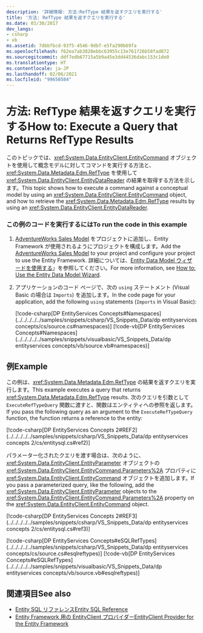 ```yaml
---
description: '詳細情報: 方法:RefType 結果を返すクエリを実行する'
title: '方法: RefType 結果を返すクエリを実行する'
ms.date: 03/30/2017
dev_langs:
- csharp
- vb
ms.assetid: 7dbbfbcd-93f5-4546-9dbf-e5fa290b69fa
ms.openlocfilehash: f62ea7ab3820ebbc63955c13e761726b58fad872
ms.sourcegitcommit: ddf7edb67715a5b9a45e3dd44536dabc153c1de0
ms.translationtype: HT
ms.contentlocale: ja-JP
ms.lasthandoff: 02/06/2021
ms.locfileid: "99650584"
---
```

# <a name="how-to-execute-a-query-that-returns-reftype-results"></a><span data-ttu-id="0071d-103">方法: RefType 結果を返すクエリを実行する</span><span class="sxs-lookup"><span data-stu-id="0071d-103">How to: Execute a Query that Returns RefType Results</span></span>

<span data-ttu-id="0071d-104">このトピックでは、<xref:System.Data.EntityClient.EntityCommand> オブジェクトを使用して概念モデルに対してコマンドを実行する方法と、<xref:System.Data.Metadata.Edm.RefType> を使用して <xref:System.Data.EntityClient.EntityDataReader> の結果を取得する方法を示します。</span><span class="sxs-lookup"><span data-stu-id="0071d-104">This topic shows how to execute a command against a conceptual model by using an <xref:System.Data.EntityClient.EntityCommand> object, and how to retrieve the <xref:System.Data.Metadata.Edm.RefType> results by using an <xref:System.Data.EntityClient.EntityDataReader>.</span></span>  
  
### <a name="to-run-the-code-in-this-example"></a><span data-ttu-id="0071d-105">この例のコードを実行するには</span><span class="sxs-lookup"><span data-stu-id="0071d-105">To run the code in this example</span></span>  
  
1. <span data-ttu-id="0071d-106">[AdventureWorks Sales Model](https://github.com/Microsoft/sql-server-samples/releases/tag/adventureworks) をプロジェクトに追加し、Entity Framework が使用されるようにプロジェクトを構成します。</span><span class="sxs-lookup"><span data-stu-id="0071d-106">Add the [AdventureWorks Sales Model](https://github.com/Microsoft/sql-server-samples/releases/tag/adventureworks) to your project and configure your project to use the Entity Framework.</span></span> <span data-ttu-id="0071d-107">詳細については、[Entity Data Model ウィザードを使用する](/previous-versions/dotnet/netframework-4.0/bb738677(v=vs.100))」を参照してください。</span><span class="sxs-lookup"><span data-stu-id="0071d-107">For more information, see [How to: Use the Entity Data Model Wizard](/previous-versions/dotnet/netframework-4.0/bb738677(v=vs.100)).</span></span>  
  
2. <span data-ttu-id="0071d-108">アプリケーションのコード ページで、次の `using` ステートメント (Visual Basic の場合は `Imports`) を追加します。</span><span class="sxs-lookup"><span data-stu-id="0071d-108">In the code page for your application, add the following `using` statements (`Imports` in Visual Basic):</span></span>  
  
     [!code-csharp[DP EntityServices Concepts#Namespaces](../../../../../samples/snippets/csharp/VS_Snippets_Data/dp entityservices concepts/cs/source.cs#namespaces)]
     [!code-vb[DP EntityServices Concepts#Namespaces](../../../../../samples/snippets/visualbasic/VS_Snippets_Data/dp entityservices concepts/vb/source.vb#namespaces)]  
  
## <a name="example"></a><span data-ttu-id="0071d-109">例</span><span class="sxs-lookup"><span data-stu-id="0071d-109">Example</span></span>  

 <span data-ttu-id="0071d-110">この例は、<xref:System.Data.Metadata.Edm.RefType> の結果を返すクエリを実行します。</span><span class="sxs-lookup"><span data-stu-id="0071d-110">This example executes a query that returns <xref:System.Data.Metadata.Edm.RefType> results.</span></span> <span data-ttu-id="0071d-111">次のクエリを引数として `ExecuteRefTypeQuery` 関数に渡すと、関数はエンティティへの参照を返します。</span><span class="sxs-lookup"><span data-stu-id="0071d-111">If you pass the following query as an argument to the `ExecuteRefTypeQuery` function, the function returns a reference to the entity:</span></span>  
  
 [!code-csharp[DP EntityServices Concepts 2#REF2](../../../../../samples/snippets/csharp/VS_Snippets_Data/dp entityservices concepts 2/cs/entitysql.cs#ref2)]  
  
 <span data-ttu-id="0071d-112">パラメーター化されたクエリを渡す場合は、次のように、<xref:System.Data.EntityClient.EntityParameter> オブジェクトの <xref:System.Data.EntityClient.EntityCommand.Parameters%2A> プロパティに <xref:System.Data.EntityClient.EntityCommand> オブジェクトを追加します。</span><span class="sxs-lookup"><span data-stu-id="0071d-112">If you pass a parameterized query, like the following, add the <xref:System.Data.EntityClient.EntityParameter> objects to the <xref:System.Data.EntityClient.EntityCommand.Parameters%2A> property on the <xref:System.Data.EntityClient.EntityCommand> object.</span></span>  
  
 [!code-csharp[DP EntityServices Concepts 2#REF3](../../../../../samples/snippets/csharp/VS_Snippets_Data/dp entityservices concepts 2/cs/entitysql.cs#ref3)]  
  
 [!code-csharp[DP EntityServices Concepts#eSQLRefTypes](../../../../../samples/snippets/csharp/VS_Snippets_Data/dp entityservices concepts/cs/source.cs#esqlreftypes)]
 [!code-vb[DP EntityServices Concepts#eSQLRefTypes](../../../../../samples/snippets/visualbasic/VS_Snippets_Data/dp entityservices concepts/vb/source.vb#esqlreftypes)]  
  
## <a name="see-also"></a><span data-ttu-id="0071d-113">関連項目</span><span class="sxs-lookup"><span data-stu-id="0071d-113">See also</span></span>

- [<span data-ttu-id="0071d-114">Entity SQL リファレンス</span><span class="sxs-lookup"><span data-stu-id="0071d-114">Entity SQL Reference</span></span>](./language-reference/entity-sql-reference.md)
- [<span data-ttu-id="0071d-115">Entity Framework 用の EntityClient プロバイダー</span><span class="sxs-lookup"><span data-stu-id="0071d-115">EntityClient Provider for the Entity Framework</span></span>](entityclient-provider-for-the-entity-framework.md)
